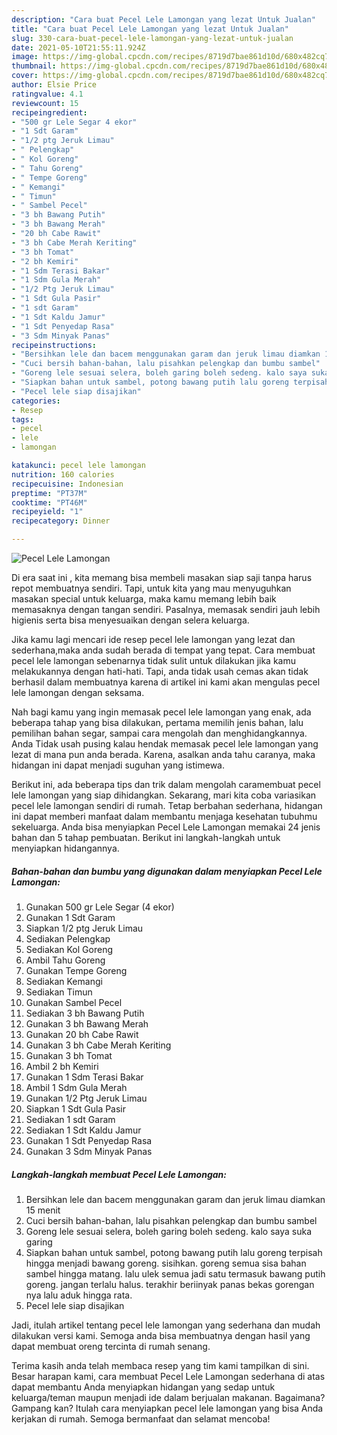 ```yaml
---
description: "Cara buat Pecel Lele Lamongan yang lezat Untuk Jualan"
title: "Cara buat Pecel Lele Lamongan yang lezat Untuk Jualan"
slug: 330-cara-buat-pecel-lele-lamongan-yang-lezat-untuk-jualan
date: 2021-05-10T21:55:11.924Z
image: https://img-global.cpcdn.com/recipes/8719d7bae861d10d/680x482cq70/pecel-lele-lamongan-foto-resep-utama.jpg
thumbnail: https://img-global.cpcdn.com/recipes/8719d7bae861d10d/680x482cq70/pecel-lele-lamongan-foto-resep-utama.jpg
cover: https://img-global.cpcdn.com/recipes/8719d7bae861d10d/680x482cq70/pecel-lele-lamongan-foto-resep-utama.jpg
author: Elsie Price
ratingvalue: 4.1
reviewcount: 15
recipeingredient:
- "500 gr Lele Segar 4 ekor"
- "1 Sdt Garam"
- "1/2 ptg Jeruk Limau"
- " Pelengkap"
- " Kol Goreng"
- " Tahu Goreng"
- " Tempe Goreng"
- " Kemangi"
- " Timun"
- " Sambel Pecel"
- "3 bh Bawang Putih"
- "3 bh Bawang Merah"
- "20 bh Cabe Rawit"
- "3 bh Cabe Merah Keriting"
- "3 bh Tomat"
- "2 bh Kemiri"
- "1 Sdm Terasi Bakar"
- "1 Sdm Gula Merah"
- "1/2 Ptg Jeruk Limau"
- "1 Sdt Gula Pasir"
- "1 sdt Garam"
- "1 Sdt Kaldu Jamur"
- "1 Sdt Penyedap Rasa"
- "3 Sdm Minyak Panas"
recipeinstructions:
- "Bersihkan lele dan bacem menggunakan garam dan jeruk limau diamkan 15 menit"
- "Cuci bersih bahan-bahan, lalu pisahkan pelengkap dan bumbu sambel"
- "Goreng lele sesuai selera, boleh garing boleh sedeng. kalo saya suka garing"
- "Siapkan bahan untuk sambel, potong bawang putih lalu goreng terpisah hingga menjadi bawang goreng. sisihkan. goreng semua sisa bahan sambel hingga matang. lalu ulek semua jadi satu termasuk bawang putih goreng. jangan terlalu halus. terakhir beriinyak panas bekas gorengan nya lalu aduk hingga rata."
- "Pecel lele siap disajikan"
categories:
- Resep
tags:
- pecel
- lele
- lamongan

katakunci: pecel lele lamongan 
nutrition: 160 calories
recipecuisine: Indonesian
preptime: "PT37M"
cooktime: "PT46M"
recipeyield: "1"
recipecategory: Dinner

---
```



![Pecel Lele Lamongan](https://img-global.cpcdn.com/recipes/8719d7bae861d10d/680x482cq70/pecel-lele-lamongan-foto-resep-utama.jpg)

Di era  saat ini , kita memang bisa membeli masakan siap saji tanpa harus repot membuatnya sendiri. Tapi, untuk kita yang mau menyuguhkan masakan special untuk keluarga, maka kamu memang lebih baik memasaknya dengan tangan sendiri. Pasalnya, memasak sendiri jauh lebih higienis serta bisa menyesuaikan dengan selera keluarga.

Jika kamu lagi mencari ide resep pecel lele lamongan yang lezat dan sederhana,maka anda sudah berada di tempat yang tepat. Cara membuat pecel lele lamongan  sebenarnya tidak sulit untuk dilakukan jika kamu melakukannya dengan hati-hati. Tapi, anda tidak usah cemas akan tidak berhasil dalam membuatnya 
karena di artikel ini kami akan mengulas pecel lele lamongan dengan seksama.  



Nah bagi kamu yang ingin memasak pecel lele lamongan yang enak, ada beberapa tahap yang bisa dilakukan, pertama memilih jenis bahan, lalu pemilihan bahan segar, sampai cara mengolah dan menghidangkannya. Anda Tidak usah pusing kalau hendak memasak pecel lele lamongan yang lezat di mana pun anda berada. Karena, asalkan anda  tahu caranya, maka hidangan ini dapat menjadi suguhan yang istimewa.

Berikut ini, ada beberapa tips dan trik dalam mengolah caramembuat pecel lele lamongan yang siap dihidangkan. Sekarang, mari kita coba variasikan pecel lele lamongan sendiri di rumah. Tetap berbahan sederhana, hidangan ini dapat memberi manfaat dalam membantu menjaga kesehatan tubuhmu sekeluarga. Anda bisa menyiapkan Pecel Lele Lamongan memakai 24 jenis bahan dan 5 tahap pembuatan. Berikut ini langkah-langkah untuk menyiapkan hidangannya.

<!--inarticleads1-->

##### Bahan-bahan dan bumbu yang digunakan dalam menyiapkan Pecel Lele Lamongan:

1. Gunakan 500 gr Lele Segar (4 ekor)
1. Gunakan 1 Sdt Garam
1. Siapkan 1/2 ptg Jeruk Limau
1. Sediakan  Pelengkap
1. Sediakan  Kol Goreng
1. Ambil  Tahu Goreng
1. Gunakan  Tempe Goreng
1. Sediakan  Kemangi
1. Sediakan  Timun
1. Gunakan  Sambel Pecel
1. Sediakan 3 bh Bawang Putih
1. Gunakan 3 bh Bawang Merah
1. Gunakan 20 bh Cabe Rawit
1. Gunakan 3 bh Cabe Merah Keriting
1. Gunakan 3 bh Tomat
1. Ambil 2 bh Kemiri
1. Gunakan 1 Sdm Terasi Bakar
1. Ambil 1 Sdm Gula Merah
1. Gunakan 1/2 Ptg Jeruk Limau
1. Siapkan 1 Sdt Gula Pasir
1. Sediakan 1 sdt Garam
1. Sediakan 1 Sdt Kaldu Jamur
1. Gunakan 1 Sdt Penyedap Rasa
1. Gunakan 3 Sdm Minyak Panas




<!--inarticleads2-->

##### Langkah-langkah membuat Pecel Lele Lamongan:

1. Bersihkan lele dan bacem menggunakan garam dan jeruk limau diamkan 15 menit
1. Cuci bersih bahan-bahan, lalu pisahkan pelengkap dan bumbu sambel
1. Goreng lele sesuai selera, boleh garing boleh sedeng. kalo saya suka garing
1. Siapkan bahan untuk sambel, potong bawang putih lalu goreng terpisah hingga menjadi bawang goreng. sisihkan. goreng semua sisa bahan sambel hingga matang. lalu ulek semua jadi satu termasuk bawang putih goreng. jangan terlalu halus. terakhir beriinyak panas bekas gorengan nya lalu aduk hingga rata.
1. Pecel lele siap disajikan




Jadi, itulah artikel tentang  pecel lele lamongan  yang sederhana dan mudah dilakukan versi kami. Semoga anda bisa membuatnya dengan hasil yang dapat membuat oreng tercinta di rumah senang. 

Terima kasih anda telah membaca resep yang tim kami tampilkan di sini. Besar harapan kami, cara membuat  Pecel Lele Lamongan sederhana di atas dapat membantu Anda menyiapkan hidangan yang sedap untuk keluarga/teman maupun menjadi ide dalam berjualan makanan. Bagaimana? Gampang kan? Itulah cara menyiapkan pecel lele lamongan yang bisa Anda kerjakan di rumah. Semoga bermanfaat dan selamat mencoba!

